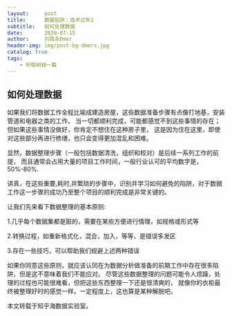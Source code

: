 ```yaml
---
layout:     post
title:      数据陷阱：技术过失1
subtitle:   如何处理数据
date:       2020-07-15
author:     刘政永Dmer
header-img: img/post-bg-dmers.jpg
catalog: true
tags:
    - 听取树蛙一篇
---
```


## 如何处理数据

如果我们将数据工作全程比喻成建造房屋，这些数据准备步骤有点像打地基，安装管道和电器之类的工作。 当一切都顺利完成，可能都感觉不到这些事情的存在；但如果这些事情没做好，你肯定不想住在这种房子里， 这是因为住在这里，即使对这些部分再进行修缮，也只会变得更加混乱和困难。

显然，数据整理步骤（一般包括数据清洗，组织和校对）是后续一系列工作的前提， 而且通常会占用大量的项目工作时间，一般行业认可的平均数字是，50%-80%.

讲真，在这些重要,耗时,并繁琐的步骤中，识别并学习如何避免的陷阱，对于数据工作这一步骤的成功乃至整个项目的顺利完成是非常关键的。

让我们先来看下数据整理的基本原则:

1.几乎每个数据集都是脏的，需要在某些方便进行情理，如规格或形式等

2.转换过程，如重新格式化，混合，加入，等等，是错误多发区

3.存在一些技巧，可以帮助我们规避上述两种错误

如果你同意这些原则，就应该认同在为数据分析做准备的前期工作中存在很多陷阱，但是这不意味着我们不能应对。 尽管这些数据整理的问题可能令人烦躁，处理的过程也可能很难看，但把这些东西整理一下还是很清爽的， 就像你的衣柜最终被整理好时的感觉一样。一定程度上，这也算是某种解脱吧。

本文转载于知乎海数据实验室。